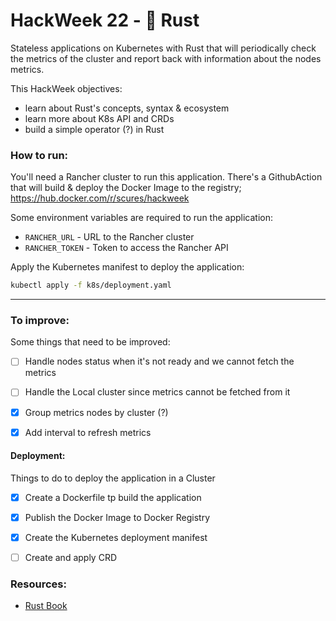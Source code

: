 # HackWeek 22 - 🦀 Rust
Stateless applications on Kubernetes with Rust that will periodically check the metrics of the cluster and report back with information about the nodes metrics.


This HackWeek objectives:
  - learn about Rust's concepts, syntax & ecosystem
  - learn more about K8s API and CRDs
  - build a simple operator (?) in Rust


### How to run:
You'll need a Rancher cluster to run this application. There's a GithubAction that will build & deploy the Docker Image to the registry; https://hub.docker.com/r/scures/hackweek

Some environment variables are required to run the application:
- `RANCHER_URL` - URL to the Rancher cluster
- `RANCHER_TOKEN` - Token to access the Rancher API


Apply the Kubernetes manifest to deploy the application:
```bash
kubectl apply -f k8s/deployment.yaml
```

---
### To improve:
Some things that need to be improved:
- [ ] Handle nodes status when it's not ready and we cannot fetch the metrics
- [ ] Handle the Local cluster since metrics cannot be fetched from it
- [x] Group metrics nodes by cluster (?)
- [x] Add interval to refresh metrics


#### Deployment:
Things to do to deploy the application in a Cluster
- [x] Create a Dockerfile tp build the application
- [x] Publish the Docker Image to Docker Registry
- [x] Create the Kubernetes deployment manifest
- [ ] Create and apply CRD


### Resources:
- [Rust Book](https://rust-book.cs.brown.edu/experiment-intro.html)
